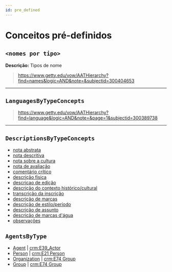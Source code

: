 ```yaml
---
id: pre_defined
---
```


# Conceitos pré-definidos

## `<nomes por tipo>`

**Descrição:** Tipos de nome

> <https://www.getty.edu/vow/AATHierarchy?find=names&logic=AND&note=&subjectid=300404653>

---

## `LanguagesByTypeConcepts`

> <https://www.getty.edu/vow/AATHierarchy?find=language&logic=AND&note=&page=1&subjectid=300389738>

---

## `DescriptionsByTypeConcepts`

- [nota abstrata](https://www.getty.edu/vow/AATFullDisplay?find=description&logic=AND&note=&subjectid=300435417)
- [nota descritiva](https://www.getty.edu/vow/AATFullDisplay?find=description&logic=AND&note=&english=N&prev_page=1&subjectid=300435416)
- [nota sobre a cultura](https://www.getty.edu/vow/AATFullDisplay?find=description&logic=AND&note=&subjectid=300435427)
- [nota de avaliação](https://www.getty.edu/vow/AATFullDisplay?find=description&logic=AND&note=&subjectid=300435426)
- [comentário crítico](https://www.getty.edu/vow/AATFullDisplay?find=description&logic=AND&note=&subjectid=300435427)
- [descrição física](https://www.getty.edu/vow/AATFullDisplay?find=description&logic=AND&note=&subjectid=300435452)
- [descricao de edição](https://www.getty.edu/vow/AATFullDisplay?find=description&logic=AND&note=&subjectid=300435435)
- [descrição do contexto histórico/cultural](https://www.getty.edu/vow/AATFullDisplay?find=description&logic=AND&note=&subjectid=300435428)
- [transcrição da inscrição](https://www.getty.edu/vow/AATFullDisplay?find=description&logic=AND&note=&subjectid=300435414)
- [descrição de marcas](https://www.getty.edu/vow/AATFullDisplay?find=description&logic=AND&note=&subjectid=300435420)
- [descrição de estilo/período](https://www.getty.edu/vow/AATFullDisplay?find=description&logic=AND&note=&subjectid=300435432)
- [descrição de assunto](https://www.getty.edu/vow/AATFullDisplay?find=description&logic=AND&note=&subjectid=300435450)
- [descricão de marcas d'água](https://www.getty.edu/vow/AATFullDisplay?find=description&logic=AND&note=&subjectid=300435421)
- [observações](https://www.getty.edu/vow/AATFullDisplay?find=description&logic=AND&note=&subjectid=300435415)

## `AgentsByType`

- [Agent](http://xmlns.com/foaf/0.1/#term_Agent) | [crm:E39_Actor](https://cidoc-crm.org/html/cidoc_crm_v7.1.2.html#E39)
- [Person](http://xmlns.com/foaf/0.1/#term_Person) | [crm:E21 Person](https://cidoc-crm.org/html/cidoc_crm_v7.1.2.html#E21)
- [Organization](http://xmlns.com/foaf/0.1/#term_Organization) | [crm:E74 Group](https://cidoc-crm.org/html/cidoc_crm_v7.1.2.html#E74)
- [Group](http://xmlns.com/foaf/0.1/#term_Organization) | [crm:E74 Group](https://cidoc-crm.org/html/cidoc_crm_v7.1.2.html#E74)
